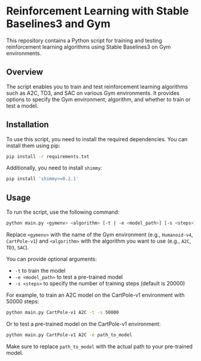 # Reinforcement Learning with Stable Baselines3 and Gym

This repository contains a Python script for training and testing reinforcement learning algorithms using Stable Baselines3 on Gym environments.

## Overview

The script enables you to train and test reinforcement learning algorithms such as A2C, TD3, and SAC on various Gym environments. It provides options to specify the Gym environment, algorithm, and whether to train or test a model.

## Installation

To use this script, you need to install the required dependencies. You can install them using pip:

```bash
pip install -r requirements.txt
```

Additionally, you need to install `shimmy`:

```bash
pip install 'shimmy>=0.2.1'
```

## Usage

To run the script, use the following command:

```bash
python main.py <gymenv> <algorithm> [-t | -e <model_path>] [-s <steps>]
```

Replace `<gymenv>` with the name of the Gym environment (e.g., `Humanoid-v4`, `CartPole-v1`) and `<algorithm>` with the algorithm you want to use (e.g., `A2C`, `TD3`, `SAC`).

You can provide optional arguments:
- `-t` to train the model
- `-e <model_path>` to test a pre-trained model
- `-s <steps>` to specify the number of training steps (default is 20000)

For example, to train an A2C model on the CartPole-v1 environment with 50000 steps:

```bash
python main.py CartPole-v1 A2C -t -s 50000
```

Or to test a pre-trained model on the CartPole-v1 environment:

```bash
python main.py CartPole-v1 A2C -e path_to_model
```

Make sure to replace `path_to_model` with the actual path to your pre-trained model.

